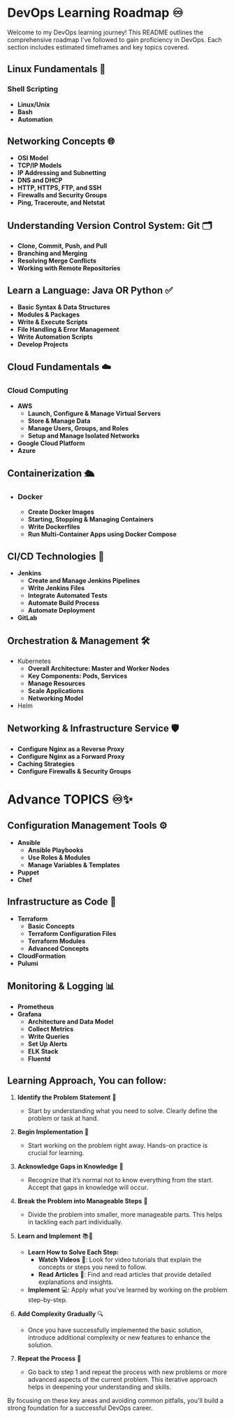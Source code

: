 # DevOps Learning Roadmap ♾️

Welcome to my DevOps learning journey! This README outlines the comprehensive roadmap I've followed to gain proficiency in DevOps. Each section includes estimated timeframes and key topics covered.

## Linux Fundamentals 🐧
### Shell Scripting
- **Linux/Unix**
- **Bash**
- **Automation**

## Networking Concepts 🌐
- **OSI Model**
- **TCP/IP Models**
- **IP Addressing and Subnetting**
- **DNS and DHCP**
- **HTTP, HTTPS, FTP, and SSH**
- **Firewalls and Security Groups**
- **Ping, Traceroute, and Netstat**

## Understanding Version Control System: Git 🗂️
- **Clone, Commit, Push, and Pull**
- **Branching and Merging**
- **Resolving Merge Conflicts**
- **Working with Remote Repositories**

## Learn a Language: Java OR Python ✅
- **Basic Syntax & Data Structures**
- **Modules & Packages**
- **Write & Execute Scripts**
- **File Handling & Error Management**
- **Write Automation Scripts**
- **Develop Projects**

## Cloud Fundamentals ☁️
### Cloud Computing
- **AWS**
    - **Launch, Configure & Manage Virtual Servers**
    - **Store & Manage Data**
    - **Manage Users, Groups, and Roles**
    - **Setup and Manage Isolated Networks**
- **Google Cloud Platform**
- **Azure**

## Containerization 🛳️
- ### Docker
    - **Create Docker Images**
    - **Starting, Stopping & Managing Containers**
    - **Write Dockerfiles**
    - **Run Multi-Container Apps using Docker Compose**

## CI/CD Technologies 🚧
- **Jenkins**
    - **Create and Manage Jenkins Pipelines**
    - **Write Jenkins Files**
    - **Integrate Automated Tests**
    - **Automate Build Process**
    - **Automate Deployment**
- **GitLab**

## Orchestration & Management 🛠️
- Kubernetes
    - **Overall Architecture: Master and Worker Nodes**
    - **Key Components: Pods, Services**
    - **Manage Resources**
    - **Scale Applications**
    - **Networking Model**
- Helm

## Networking & Infrastructure Service 🛡️
- **Configure Nginx as a Reverse Proxy**
- **Configure Nginx as a Forward Proxy**
- **Caching Strategies**
- **Configure Firewalls & Security Groups**

# Advance TOPICS ♾️✨

## Configuration Management Tools ⚙️
- **Ansible**
    - **Ansible Playbooks**
    - **Use Roles & Modules**
    - **Manage Variables & Templates**
- **Puppet**
- **Chef**

## Infrastructure as Code 📜
- **Terraform**
    - **Basic Concepts**
    - **Terraform Configuration Files**
    - **Terraform Modules**
    - **Advanced Concepts**
- **CloudFormation**
- **Pulumi**

## Monitoring & Logging 📊
- **Prometheus**
- **Grafana**
    - **Architecture and Data Model**
    - **Collect Metrics**
    - **Write Queries**
    - **Set Up Alerts**
    - **ELK Stack**    
    - **Fluentd**

## Learning Approach, You can follow:

1. **Identify the Problem Statement** 🧐
   - Start by understanding what you need to solve. Clearly define the problem or task at hand.

2. **Begin Implementation** 🚀
   - Start working on the problem right away. Hands-on practice is crucial for learning.

3. **Acknowledge Gaps in Knowledge** 🤔
   - Recognize that it’s normal not to know everything from the start. Accept that gaps in knowledge will occur.

4. **Break the Problem into Manageable Steps** 🧩
   - Divide the problem into smaller, more manageable parts. This helps in tackling each part individually.

5. **Learn and Implement** 📚🔧
   - **Learn How to Solve Each Step:**
     - **Watch Videos** 🎥: Look for video tutorials that explain the concepts or steps you need to follow.
     - **Read Articles** 📝: Find and read articles that provide detailed explanations and insights.
   - **Implement** 💻: Apply what you've learned by working on the problem step-by-step.

6. **Add Complexity Gradually** 🔍
   - Once you have successfully implemented the basic solution, introduce additional complexity or new features to enhance the solution.

7. **Repeat the Process** 🔄
   - Go back to step 1 and repeat the process with new problems or more advanced aspects of the current problem. This iterative approach helps in deepening your understanding and skills.


By focusing on these key areas and avoiding common pitfalls, you'll build a strong foundation for a successful DevOps career.

